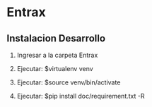 Entrax
======


Instalacion Desarrollo
----------------------
1) Ingresar a la carpeta Entrax

2) Ejecutar: $virtualenv venv

3) Ejecutar: $source venv/bin/activate

4) Ejecutar: $pip install doc/requirement.txt -R

